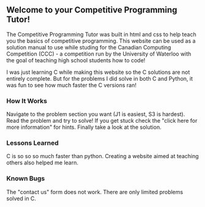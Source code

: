 ## Welcome to your Competitive Programming Tutor!

The Competitive Programming Tutor was built in html and css to help teach you the basics of competitive programming. This website can be used as a solution manual to use while studing for the Canadian Computing Competition (CCC) - a competition run by the University of Waterloo with the goal of teaching high school students how to code!

I was just learning C while making this website so the C solutions are not entirely complete. But for the problems I did solve in both C and Python, it was fun to see how much faster the C versions ran!

### How It Works
Navigate to the problem section you want (J1 is easiest, S3 is hardest).
Read the problem and try to solve!
If you get stuck check the "click here for more information" for hints.
Finally take a look at the solution.
### Lessons Learned
C is so so so much faster than python.
Creating a website aimed at teaching others also helped me learn.
### Known Bugs
The "contact us" form does not work.
There are only limited problems solved in C.
